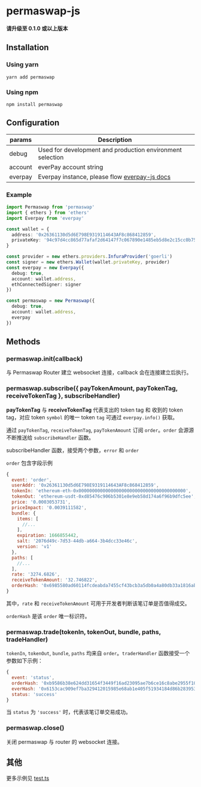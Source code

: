 # permaswap-js

**请升级至 0.1.0 或以上版本**

## Installation

### Using yarn

```
yarn add permaswap
```

### Using npm

```
npm install permaswap
```

## Configuration

| params | Description  |
|-------------|---|
|debug|Used for development and production environment selection|
|account| everPay account string |
|everpay|Everpay instance, please flow [everpay-js docs](https://docs.everpay.io/en/docs/sdk/everpay-js/intro)|

### Example

```ts
import Permaswap from 'permaswap'
import { ethers } from 'ethers'
import Everpay from 'everpay'

const wallet = {
  address: '0x26361130d5d6E798E9319114643AF8c868412859',
  privateKey: '94c97d4cc865d77afaf2d64147f7c067890e1485eb5d8e2c15cc0b7528a08b47'
}

const provider = new ethers.providers.InfuraProvider('goerli')
const signer = new ethers.Wallet(wallet.privateKey, provider)
const everpay = new Everpay({
  debug: true,
  account: wallet.address,
  ethConnectedSigner: signer
})

const permaswap = new Permaswap({
  debug: true,
  account: wallet.address,
  everpay
})
```

## Methods

### permaswap.init(callback)

与 Permaswap Router 建立 websocket 连接，callback 会在连接建立后执行。

### permaswap.subscribe({ payTokenAmount, payTokenTag, receiveTokenTag }, subscribeHandler)

**payTokenTag** 与 **receiveTokenTag** 代表支出的 token tag 和 收到的 token tag，对应 token `symbol` 的唯一 token `tag` 可通过 `everpay.info()` 获取。

通过 `payTokenTag`, `receiveTokenTag`, `payTokenAmount` 订阅 `order`。`order` 会源源不断推送给 `subscribeHandler` 函数。

subscribeHandler 函数，接受两个参数，`error` 和 `order`

`order` 包含字段示例

```js
{
  event: 'order',
  userAddr: '0x26361130d5d6E798E9319114643AF8c868412859',
  tokenIn: 'ethereum-eth-0x0000000000000000000000000000000000000000',
  tokenOut: 'ethereum-usdt-0xd85476c906b5301e8e9eb58d174a6f96b9dfc5ee',
  price: '0.0003053731',
  priceImpact: '0.0039111582',
  bundle: {
    items: [
      //...
    ],
    expiration: 1666855442,
    salt: '2076d49c-7d53-44db-a664-3b4dcc33e46c',
    version: 'v1'
  },
  paths: [
    //...
  ],
  rate: '3274.6826',
  receiveTokenAmount: '32.746822',
  orderHash: '0x6985580ad60114fcdeabda7455cf43bcb3a5db0a4a80db33a1816ab1718f442a'
}
```

其中，`rate` 和 `receiveTokenAmount` 可用于开发者判断该笔订单是否值得成交。

`orderHash` 是该 `order` 唯一标识符。

### permaswap.trade(tokenIn, tokenOut, bundle, paths, tradeHandler)

`tokenIn`, `tokenOut`, `bundle`, `paths` 均来自 `order`。`traderHandler` 函数接受一个参数如下示例：

```js
{
  event: 'status',
  orderHash: '0xb9586b38e624dd31654f3449f16ad23095ae7b6ce16c8abe2955f1028c85b101',
  everHash: '0x6153cac909ef7ba329412015985e68ab1e405f51934184d86b283953598d2971',
  status: 'success'
}
```

当 `status` 为 `'success'` 时，代表该笔订单交易成功。

### permaswap.close()

关闭 permaswap 与 router 的 websocket 连接。

## 其他

更多示例见 [test.ts](https://github.com/permaswap/permaswap-js/blob/main/src/test.ts)
